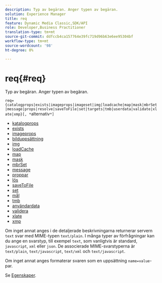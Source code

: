 ```yaml
---
description: Typ av begäran. Anger typen av begäran.
solution: Experience Manager
title: req
feature: Dynamic Media Classic,SDK/API
role: Developer,Business Practitioner
translation-type: tm+mt
source-git-commit: ddfccb4ca157764e39fc719d96b63e6ee95304bf
workflow-type: tm+mt
source-wordcount: '98'
ht-degree: 0%

---
```



# req{#req}

Typ av begäran. Anger typen av begäran.

`req={catalogprops|exists|imageprops|imageset|img|loadcache|map|mask|mbrSet|message|props|resolve|saveToFile|set|targets|tmb|userdata|validate|xlate|xmp}[, *`alternativ`*]`

* [katalogprops](r-catalogprops.md)
* [exists](r-exists.md)
* [imageprops](r-imageprops.md)
* [bilduppsättning](r-imageset-req.md)
* [img](r-img.md)
* [loadCache](r-loadcache.md)
* [map](r-map-req.md)
* [mask](r-mask-req.md)
* [mbrSet](r-mbrset.md)
* [message](r-message.md)
* [proppar](r-props.md)
* [lös](r-resolve.md)
* [saveToFile](r-savetofile.md)
* [set](r-set.md)
* [mål](r-targets.md)
* [tmb](r-tmb.md)
* [användardata](r-userdata.md)
* [validera](r-is-http-validate.md)
* [xlate](r-xlate.md)
* [xmp](r-xmp.md)

Om inget annat anges i de detaljerade beskrivningarna returnerar servern `text` svar med MIME-typen `text/plain`. I många typer av förfrågningar kan du ange en svarstyp, till exempel `text`, som vanligtvis är standard, `javascript`, `xml` eller `json`. De associerade MIME-svarstyperna är `text/plain`, `text/javascript`, `text/xml` och `text/javascript`.

Om inget annat anges formaterar svaren som en uppsättning `name=value`-par.

Se [Egenskaper](../../../../../../is-api/http-ref/image-serving-api-ref/c-http-protocol-reference/c-response-data/c-properties/c-properties.md#concept-49c609fd6de942cab422ee412353c9d9).
